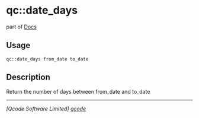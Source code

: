 qc::date_days
=============

part of [Docs](.)

Usage
-----
`qc::date_days from_date to_date`

Description
-----------
Return the number of days between from_date and to_date

----------------------------------
*[Qcode Software Limited] [qcode]*

[qcode]: http://www.qcode.co.uk "Qcode Software"